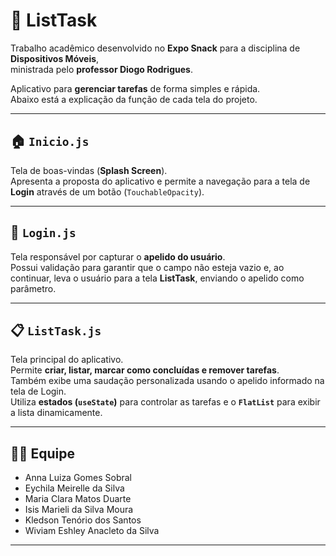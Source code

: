 # 🧾 ListTask

Trabalho acadêmico desenvolvido no **Expo Snack** para a disciplina de **Dispositivos Móveis**,  
ministrada pelo **professor Diogo Rodrigues**.

Aplicativo para **gerenciar tarefas** de forma simples e rápida.  
Abaixo está a explicação da função de cada tela do projeto.

---

## 🏠 `Inicio.js`
Tela de boas-vindas (**Splash Screen**).  
Apresenta a proposta do aplicativo e permite a navegação para a tela de **Login** através de um botão (`TouchableOpacity`).

---

## 📝 `Login.js`
Tela responsável por capturar o **apelido do usuário**.  
Possui validação para garantir que o campo não esteja vazio e, ao continuar, leva o usuário para a tela **ListTask**, enviando o apelido como parâmetro.

---

## 📋 `ListTask.js`
Tela principal do aplicativo.  
Permite **criar, listar, marcar como concluídas e remover tarefas**.  
Também exibe uma saudação personalizada usando o apelido informado na tela de Login.  
Utiliza **estados (`useState`)** para controlar as tarefas e o **`FlatList`** para exibir a lista dinamicamente.

---

## 👩‍💻 Equipe
- Anna Luiza Gomes Sobral  
- Eychila Meirelle da Silva  
- Maria Clara Matos Duarte  
- Isis Marieli da Silva Moura  
- Kledson Tenório dos Santos  
- Wiviam Eshley Anacleto da Silva  

---
